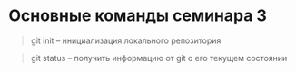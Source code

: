 # Основные команды семинара 3

> git init – инициализация локального репозитория

> git status – получить информацию от git о его текущем состоянии